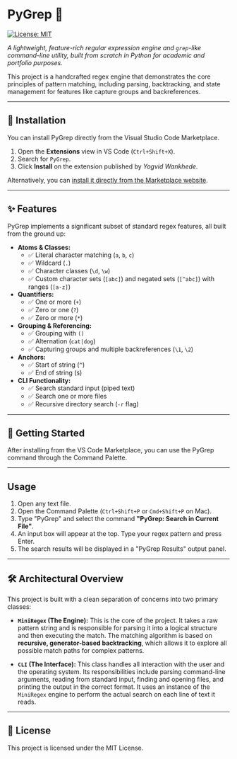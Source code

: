 # PyGrep 🐍

[![License: MIT](https://img.shields.io/badge/License-MIT-blue.svg)](https://opensource.org/licenses/MIT)

*A lightweight, feature-rich regular expression engine and `grep`-like command-line utility, built from scratch in Python for academic and portfolio purposes.*

This project is a handcrafted regex engine that demonstrates the core principles of pattern matching, including parsing, backtracking, and state management for features like capture groups and backreferences.

---

## 🚀 Installation

You can install PyGrep directly from the Visual Studio Code Marketplace.

1.  Open the **Extensions** view in VS Code (`Ctrl+Shift+X`).
2.  Search for `PyGrep`.
3.  Click **Install** on the extension published by *Yogvid Wankhede*.

Alternatively, you can [install it directly from the Marketplace website]([YOUR_LINK_HERE](https://marketplace.visualstudio.com/items?itemName=yogvid.pygrep)).

---

## ✨ Features

PyGrep implements a significant subset of standard regex features, all built from the ground up:

* **Atoms & Classes:**
    * ✅ Literal character matching (`a`, `b`, `c`)
    * ✅ Wildcard (`.`)
    * ✅ Character classes (`\d`, `\w`)
    * ✅ Custom character sets (`[abc]`) and negated sets (`[^abc]`) with ranges (`[a-z]`)
* **Quantifiers:**
    * ✅ One or more (`+`)
    * ✅ Zero or one (`?`)
    * ✅ Zero or more (`*`)
* **Grouping & Referencing:**
    * ✅ Grouping with `()`
    * ✅ Alternation (`cat|dog`)
    * ✅ Capturing groups and multiple backreferences (`\1`, `\2`)
* **Anchors:**
    * ✅ Start of string (`^`)
    * ✅ End of string (`$`)
* **CLI Functionality:**
    * ✅ Search standard input (piped text)
    * ✅ Search one or more files
    * ✅ Recursive directory search (`-r` flag)

---

## 🚀 Getting Started

After installing from the VS Code Marketplace, you can use the PyGrep command through the Command Palette.

---

## Usage

1. Open any text file.
2. Open the Command Palette (`Ctrl+Shift+P` or `Cmd+Shift+P` on Mac).
3. Type "PyGrep" and select the command **"PyGrep: Search in Current File"**.
4. An input box will appear at the top. Type your regex pattern and press Enter.
5. The search results will be displayed in a "PyGrep Results" output panel.

---

## 🛠 Architectural Overview

This project is built with a clean separation of concerns into two primary classes:

* **`MiniRegex` (The Engine):** This is the core of the project. It takes a raw pattern string and is responsible for parsing it into a logical structure and then executing the match. The matching algorithm is based on **recursive, generator-based backtracking**, which allows it to explore all possible match paths for complex patterns.

* **`CLI` (The Interface):** This class handles all interaction with the user and the operating system. Its responsibilities include parsing command-line arguments, reading from standard input, finding and opening files, and printing the output in the correct format. It uses an instance of the `MiniRegex` engine to perform the actual search on each line of text it reads.

---

## 📝 License

This project is licensed under the MIT License.
